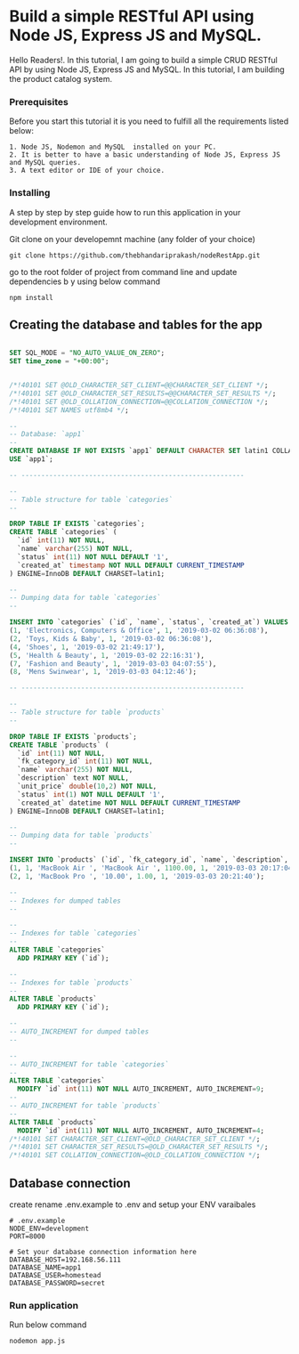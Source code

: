 # Build a simple RESTful API using Node JS, Express JS and MySQL.

Hello Readers!. In this tutorial, I am going to build a simple CRUD RESTful API by using Node JS, Express JS and MySQL. In this tutorial, I am building the product catalog system.

### Prerequisites

Before you start this tutorial it is you need to fulfill all the requirements listed below:


```
1. Node JS, Nodemon and MySQL  installed on your PC.
2. It is better to have a basic understanding of Node JS, Express JS and MySQL queries.
3. A text editor or IDE of your choice.
```

### Installing

A step by step by step guide how to run this application in your development environment.

Git clone on your developemnt machine (any folder of your choice)

```
git clone https://github.com/thebhandariprakash/nodeRestApp.git
```

go to the root folder of project from command line  and update dependencies b y using below command

```
npm install
```


## Creating the database and tables for the app

```sql

SET SQL_MODE = "NO_AUTO_VALUE_ON_ZERO";
SET time_zone = "+00:00";


/*!40101 SET @OLD_CHARACTER_SET_CLIENT=@@CHARACTER_SET_CLIENT */;
/*!40101 SET @OLD_CHARACTER_SET_RESULTS=@@CHARACTER_SET_RESULTS */;
/*!40101 SET @OLD_COLLATION_CONNECTION=@@COLLATION_CONNECTION */;
/*!40101 SET NAMES utf8mb4 */;

--
-- Database: `app1`
--
CREATE DATABASE IF NOT EXISTS `app1` DEFAULT CHARACTER SET latin1 COLLATE latin1_swedish_ci;
USE `app1`;

-- --------------------------------------------------------

--
-- Table structure for table `categories`
--

DROP TABLE IF EXISTS `categories`;
CREATE TABLE `categories` (
  `id` int(11) NOT NULL,
  `name` varchar(255) NOT NULL,
  `status` int(11) NOT NULL DEFAULT '1',
  `created_at` timestamp NOT NULL DEFAULT CURRENT_TIMESTAMP
) ENGINE=InnoDB DEFAULT CHARSET=latin1;

--
-- Dumping data for table `categories`
--

INSERT INTO `categories` (`id`, `name`, `status`, `created_at`) VALUES
(1, 'Electronics, Computers & Office', 1, '2019-03-02 06:36:08'),
(2, 'Toys, Kids & Baby', 1, '2019-03-02 06:36:08'),
(4, 'Shoes', 1, '2019-03-02 21:49:17'),
(5, 'Health & Beauty', 1, '2019-03-02 22:16:31'),
(7, 'Fashion and Beauty', 1, '2019-03-03 04:07:55'),
(8, 'Mens Swinwear', 1, '2019-03-03 04:12:46');

-- --------------------------------------------------------

--
-- Table structure for table `products`
--

DROP TABLE IF EXISTS `products`;
CREATE TABLE `products` (
  `id` int(11) NOT NULL,
  `fk_category_id` int(11) NOT NULL,
  `name` varchar(255) NOT NULL,
  `description` text NOT NULL,
  `unit_price` double(10,2) NOT NULL,
  `status` int(1) NOT NULL DEFAULT '1',
  `created_at` datetime NOT NULL DEFAULT CURRENT_TIMESTAMP
) ENGINE=InnoDB DEFAULT CHARSET=latin1;

--
-- Dumping data for table `products`
--

INSERT INTO `products` (`id`, `fk_category_id`, `name`, `description`, `unit_price`, `status`, `created_at`) VALUES
(1, 1, 'MacBook Air ', 'MacBook Air ', 1100.00, 1, '2019-03-03 20:17:04'),
(2, 1, 'MacBook Pro ', '10.00', 1.00, 1, '2019-03-03 20:21:40');

--
-- Indexes for dumped tables
--

--
-- Indexes for table `categories`
--
ALTER TABLE `categories`
  ADD PRIMARY KEY (`id`);

--
-- Indexes for table `products`
--
ALTER TABLE `products`
  ADD PRIMARY KEY (`id`);

--
-- AUTO_INCREMENT for dumped tables
--

--
-- AUTO_INCREMENT for table `categories`
--
ALTER TABLE `categories`
  MODIFY `id` int(11) NOT NULL AUTO_INCREMENT, AUTO_INCREMENT=9;
--
-- AUTO_INCREMENT for table `products`
--
ALTER TABLE `products`
  MODIFY `id` int(11) NOT NULL AUTO_INCREMENT, AUTO_INCREMENT=4;
/*!40101 SET CHARACTER_SET_CLIENT=@OLD_CHARACTER_SET_CLIENT */;
/*!40101 SET CHARACTER_SET_RESULTS=@OLD_CHARACTER_SET_RESULTS */;
/*!40101 SET COLLATION_CONNECTION=@OLD_COLLATION_CONNECTION */;
```

## Database connection

create rename .env.example to .env and setup your ENV varaibales

```node
# .env.example
NODE_ENV=development
PORT=8000

# Set your database connection information here
DATABASE_HOST=192.168.56.111 
DATABASE_NAME=app1
DATABASE_USER=homestead
DATABASE_PASSWORD=secret
```

### Run application

Run below command

```
nodemon app.js
```
